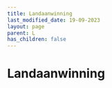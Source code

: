 ```yaml
---
title: Landaanwinning
last_modified_date: 19-09-2023
layout: page
parent: L
has_children: false
---
```


Landaanwinning
==============

